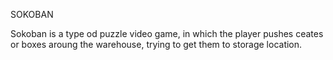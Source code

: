 SOKOBAN

Sokoban is a type od puzzle video game, in which the player pushes ceates or boxes aroung the warehouse, trying to get them to storage location.
